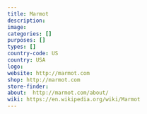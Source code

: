 ```yaml
---
title: Marmot
description:
image:
categories: []
purposes: []
types: []
country-code: US
country: USA
logo:
website: http://marmot.com
shop: http://marmot.com
store-finder:
about:  http://marmot.com/about/
wiki: https://en.wikipedia.org/wiki/Marmot
---
```

